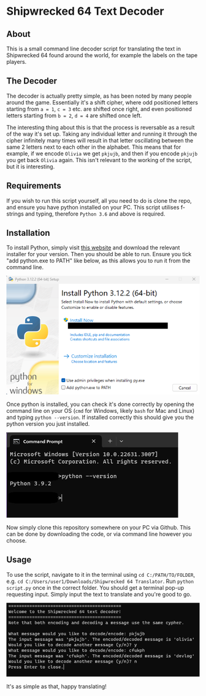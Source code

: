 # Shipwrecked 64 Text Decoder

## About

This is a small command line decoder script for translating the text in Shipwrecked 64 found around the world, for example the labels on the tape players.

## The Decoder

The decoder is actually pretty simple, as has been noted by many people around the game. Essentially it's a shift cipher, where odd positioned letters starting from `a = 1`, `c = 3` etc. are shifted once right, and even positioned letters starting from `b = 2`, `d = 4` are shifted once left.

The interesting thing about this is that the process is reversable as a result of the way it's set up. Taking any individual letter and running it through the cipher infinitely many times will result in that letter oscillating between the same 2 letters next to each other in the alphabet. This means that for example, if we encode `Olivia` we get `pkjujb`, and then if you encode `pkjujb` you get back `Olivia` again. This isn't relevant to the working of the script, but it is interesting.

## Requirements

If you wish to run this script yourself, all you need to do is clone the repo, and ensure you have python installed on your PC. This script utilises f-strings and typing, therefore `Python 3.6` and above is required.

## Installation

To install Python, simply visit [this website](https://www.python.org/downloads/) and download the relevant installer for your version. Then you should be able to run. Ensure you tick "add python.exe to PATH" like below, as this allows you to run it from the command line.

![Screenshot of the python installer](image.png)

Once python is installed, you can check it's done correctly by opening the command line on your OS (`cmd` for Windows, likely `bash` for Mac and Linux) and typing `python --version`. If installed correctly this should give you the python version you just installed.

![Screenshot of the terminal showing python v3.9.2 installed](image-1.png)

Now simply clone this repository somewhere on your PC via Github. This can be done by downloading the code, or via command line however you choose.

## Usage

To use the script, navigate to it in the terminal using `cd C:/PATH/TO/FOLDER`, e.g. `cd C:/Users/user1/Downloads/Shipwrecked 64 Translator`. Run `python script.py` once in the correct folder. You should get a terminal pop-up requesting input. Simply input the text to translate and you're good to go.

![Screenshot of the working translator](image-2.png)

It's as simple as that, happy translating!
